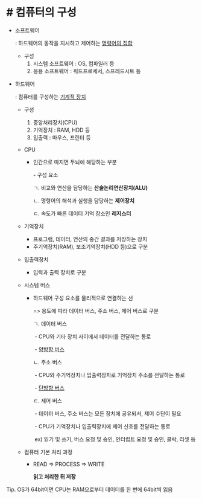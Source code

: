 # \# 컴퓨터의 구성



- 소프트웨어

  : 하드웨어의 동작을 지시하고 제어하는 <u>명령어의 집합</u>

  

  - 구성
    1. 시스템 소프트웨어 : OS, 컴파일러 등
    2. 응용 소프트웨어 : 워드프로세서, 스프레드시트 등



- 하드웨어

  : 컴퓨터를 구성하는 <u>기계적 장치</u>

  

  - 구성

    1. 중앙처리장치(CPU)
    2. 기억장치 : RAM, HDD 등
    3. 입출력 : 마우스, 프린터 등

    

  - CPU

    - 인간으로 따지면 두뇌에 해당하는 부분

      \- 구성 요소

      ㄱ. 비교와 연산을 담당하는 **산술논리연산장치(ALU)**

      ㄴ. 명령어의 해석과 실행을 담당하는 **제어장치**

      ㄷ. 속도가 빠른 데이터 기억 장소인 **레지스터**

    

  - 기억장치

    - 프로그램, 데이터, 연산의 중간 결과를 저장하는 장치
    - 주기억장치(RAM), 보조기억장치(HDD 등)으로 구분

    

  - 입출력장치

    - 입력과 출력 장치로 구분

    

  - 시스템 버스

    - 하드웨어 구성 요소를 물리적으로 연결하는 선

      => 용도에 따라 데이터 버스, 주소 버스, 제어 버스로 구분

      ㄱ. 데이터 버스

      ​	\- CPU와 기타 장치 사이에서 데이터를 전달하는 통로

      ​	\- <u>양방향 버스</u>

      ㄴ. 주소 버스

      ​	\- CPU와 주기억장치나 입출력장치로 기억장치 주소를 전달하는 통로

      ​	\- <u>단방향 버스</u>

      ㄷ. 제어 버스

      ​	\- 데이터 버스, 주소 버스는 모든 장치에 공유되서, 제어 수단이 필요

      ​	\- CPU가 기억장치나 입출력장치에 제어 신호를 전달하는 통로

      ​		ex) 읽기 및 쓰기, 버스 요청 및 승인, 인터럽트 요청 및 승인, 클락, 리셋 등

    

  - 컴퓨터 기본 처리 과정

    - READ => PROCESS => WRITE

      **읽고 처리한 뒤 저장**



Tip. OS가 64bit이면 CPU는 RAM으로부터 데이터를 한 번에 64bit씩 읽음